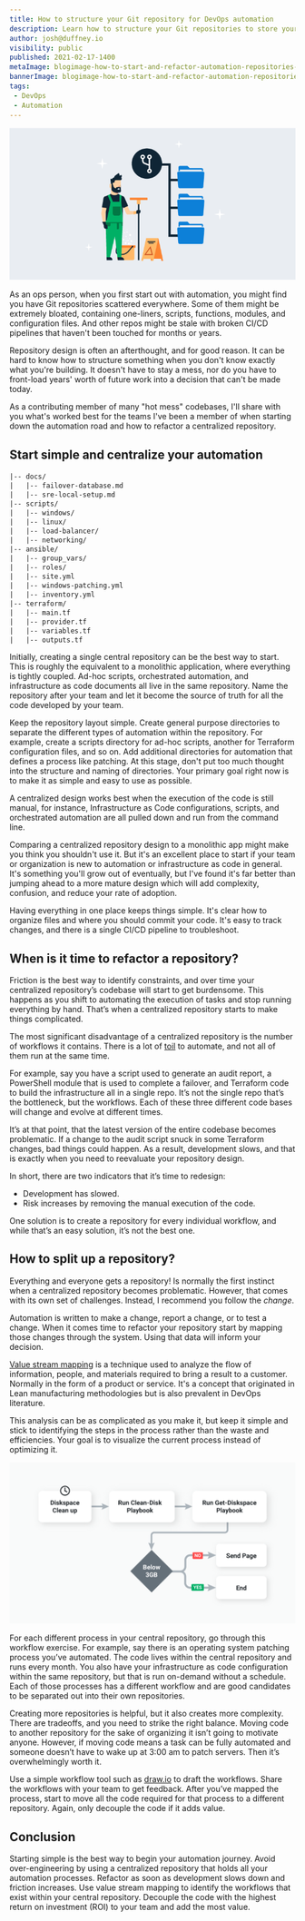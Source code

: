 ```yaml
---
title: How to structure your Git repository for DevOps automation
description: Learn how to structure your Git repositories to store your scripts, infrastructure as code configuration files, application configuration files, docs and more. 
author: josh@duffney.io 
visibility: public
published: 2021-02-17-1400
metaImage: blogimage-how-to-start-and-refactor-automation-repositories-2021.png
bannerImage: blogimage-how-to-start-and-refactor-automation-repositories-2021.png
tags:
 - DevOps
 - Automation
---
```


![How to structure your Git repository for DevOps automation](blogimage-how-to-start-and-refactor-automation-repositories-2021.png)

As an ops person, when you first start out with automation, you might find you have Git repositories scattered everywhere. Some of them might be extremely bloated, containing one-liners, scripts, functions, modules, and configuration files. And other repos might be stale with broken CI/CD pipelines that haven't been touched for months or years.

Repository design is often an afterthought, and for good reason. It can be hard to know how to structure something when you don't know exactly what you're building. It doesn't have to stay a mess, nor do you have to front-load years' worth of future work into a decision that can't be made today.

As a contributing member of many "hot mess" codebases, I'll share with you what's worked best for the teams I've been a member of when starting down the automation road and how to refactor a centralized repository. 

## Start simple and centralize your automation

```
|-- docs/
|   |-- failover-database.md
|   |-- sre-local-setup.md
|-- scripts/
|   |-- windows/
|   |-- linux/
|   |-- load-balancer/
|   |-- networking/
|-- ansible/
|   |-- group_vars/
|   |-- roles/
|   |-- site.yml
|   |-- windows-patching.yml
|   |-- inventory.yml
|-- terraform/
|   |-- main.tf
|   |-- provider.tf
|   |-- variables.tf
|   |-- outputs.tf
```

Initially, creating a single central repository can be the best way to start. This is roughly the equivalent to a monolithic application, where everything is tightly coupled. Ad-hoc scripts, orchestrated automation, and infrastructure as code documents all live in the same repository. Name the repository after your team and let it become the source of truth for all the code developed by your team.

Keep the repository layout simple. Create general purpose directories to separate the different types of automation within the repository. For example, create a scripts directory for ad-hoc scripts, another for Terraform configuration files, and so on. Add additional directories for automation that defines a process like patching. At this stage, don't put too much thought into the structure and naming of directories. Your primary goal right now is to make it as simple and easy to use as possible.

A centralized design works best when the execution of the code is still manual, for instance, Infrastructure as Code configurations, scripts, and orchestrated automation are all pulled down and run from the command line.

Comparing a centralized repository design to a monolithic app might make you think you shouldn't use it. But it's an excellent place to start if your team or organization is new to automation or infrastructure as code in general. It's something you'll grow out of eventually, but I've found it's far better than jumping ahead to a more mature design which will add complexity, confusion, and reduce your rate of adoption.

Having everything in one place keeps things simple. It's clear how to organize files and where you should commit your code. It's easy to track changes, and there is a single CI/CD pipeline to troubleshoot.

## When is it time to refactor a repository?

Friction is the best way to identify constraints, and over time your centralized repository’s codebase will start to get burdensome. This happens as you shift to automating the execution of tasks and stop running everything by hand. That’s when a centralized repository starts to make things complicated.

The most significant disadvantage of a centralized repository is the number of workflows it contains. There is a lot of [toil](https://cloud.google.com/blog/products/management-tools/identifying-and-tracking-toil-using-sre-principles) to automate, and not all of them run at the same time.

For example, say you have a script used to generate an audit report, a PowerShell module that is used to complete a failover, and Terraform code to build the infrastructure all in a single repo. It’s not the single repo that’s the bottleneck, but the workflows. Each of these three different code bases will change and evolve at different times.

It’s at that point, that the latest version of the entire codebase becomes problematic. If a change to the audit script snuck in some Terraform changes, bad things could happen. As a result, development slows, and that is exactly when you need to reevaluate your repository design.

In short, there are two indicators that it’s time to redesign: 
* Development has slowed.
* Risk increases by removing the manual execution of the code. 

One solution is to create a repository for every individual workflow, and while that’s an easy solution, it’s not the best one.

## How to split up a repository?

Everything and everyone gets a repository! Is normally the first instinct when a centralized repository becomes problematic. However, that comes with its own set of challenges. Instead, I recommend you follow the _change_.

Automation is written to make a change, report a change, or to test a change. When it comes time to refactor your repository start by mapping those changes through the system. Using that data will inform your decision.

[Value stream mapping](https://www.atlassian.com/continuous-delivery/principles/value-stream-mapping) is a technique used to analyze the flow of information, people, and materials required to bring a result to a customer. Normally in the form of a product or service. It's a concept that originated in Lean manufacturing methodologies but is also prevalent in DevOps literature.

This analysis can be as complicated as you make it, but keep it simple and stick to identifying the steps in the process rather than the waste and efficiencies. Your goal is to visualize the current process instead of optimizing it.

![](blogimage-disk-space-automation.png "width=400")

For each different process in your central repository, go through this workflow exercise. For example, say there is an operating system patching process you’ve automated. The code lives within the central repository and runs every month. You also have your infrastructure as code configuration within the same repository, but that is run on-demand without a schedule. Each of those processes has a different workflow and are good candidates to be separated out into their own repositories.

Creating more repositories is helpful, but it also creates more complexity. There are tradeoffs, and you need to strike the right balance. Moving code to another repository for the sake of organizing it isn’t going to motivate anyone. However, if moving code means a task can be fully automated and someone doesn’t have to wake up at 3:00 am to patch servers. Then it’s overwhelmingly worth it.

Use a simple workflow tool such as [draw.io](https://draw.io) to draft the workflows. Share the workflows with your team to get feedback. After you’ve mapped the process, start to move all the code required for that process to a different repository. Again, only decouple the code if it adds value.

## Conclusion

Starting simple is the best way to begin your automation journey. Avoid over-engineering by using a centralized repository that holds all your automation processes. Refactor as soon as development slows down and friction increases. Use value stream mapping to identify the workflows that exist within your central repository. Decouple the code with the highest return on investment (ROI) to your team and add the most value.
